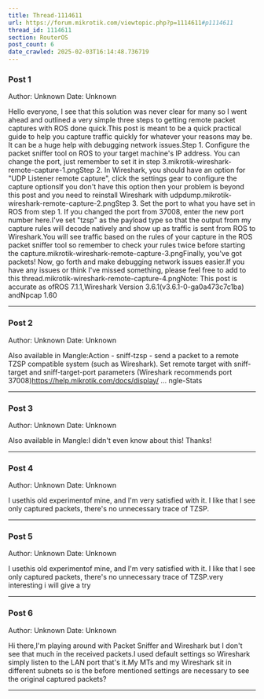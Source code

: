 ```yaml
---
title: Thread-1114611
url: https://forum.mikrotik.com/viewtopic.php?p=1114611#p1114611
thread_id: 1114611
section: RouterOS
post_count: 6
date_crawled: 2025-02-03T16:14:48.736719
---
```


### Post 1
Author: Unknown
Date: Unknown

Hello everyone, I see that this solution was never clear for many so I went ahead and outlined a very simple three steps to getting remote packet captures with ROS done quick.This post is meant to be a quick practical guide to help you capture traffic quickly for whatever your reasons may be. It can be a huge help with debugging network issues.Step 1. Configure the packet sniffer tool on ROS to your target machine's IP address. You can change the port, just remember to set it in step 3.mikrotik-wireshark-remote-capture-1.pngStep 2. In Wireshark, you should have an option for "UDP Listener remote capture", click the settings gear to configure the capture optionsIf you don't have this option then your problem is beyond this post and you need to reinstall Wireshark with udpdump.mikrotik-wireshark-remote-capture-2.pngStep 3. Set the port to what you have set in ROS from step 1. If you changed the port from 37008, enter the new port number here.I've set "tzsp" as the payload type so that the output from my capture rules will decode natively and show up as traffic is sent from ROS to Wireshark.You will see traffic based on the rules of your capture in the ROS packet sniffer tool so remember to check your rules twice before starting the capture.mikrotik-wireshark-remote-capture-3.pngFinally, you've got packets! Now, go forth and make debugging network issues easier.If you have any issues or think I've missed something, please feel free to add to this thread.mikrotik-wireshark-remote-capture-4.pngNote: This post is accurate as ofROS 7.1.1,Wireshark Version 3.6.1(v3.6.1-0-ga0a473c7c1ba) andNpcap 1.60

---
### Post 2
Author: Unknown
Date: Unknown

Also available in Mangle:Action - sniff-tzsp - send a packet to a remote TZSP compatible system (such as Wireshark). Set remote target with sniff-target and sniff-target-port parameters (Wireshark recommends port 37008)https://help.mikrotik.com/docs/display/ ... ngle-Stats

---
### Post 3
Author: Unknown
Date: Unknown

Also available in Mangle:I didn't even know about this! Thanks!

---
### Post 4
Author: Unknown
Date: Unknown

I usethis old experimentof mine, and I'm very satisfied with it. I like that I see only captured packets, there's no unnecessary trace of TZSP.

---
### Post 5
Author: Unknown
Date: Unknown

I usethis old experimentof mine, and I'm very satisfied with it. I like that I see only captured packets, there's no unnecessary trace of TZSP.very interesting i will give a try

---
### Post 6
Author: Unknown
Date: Unknown

Hi there,I'm playing around with Packet Sniffer and Wireshark but I don't see that much in the received packets.I used default settings so Wireshark simply listen to the LAN port that's it.My MTs and my Wireshark sit in different subnets so is the before mentioned settings are necessary to see the original captured packets?

---
